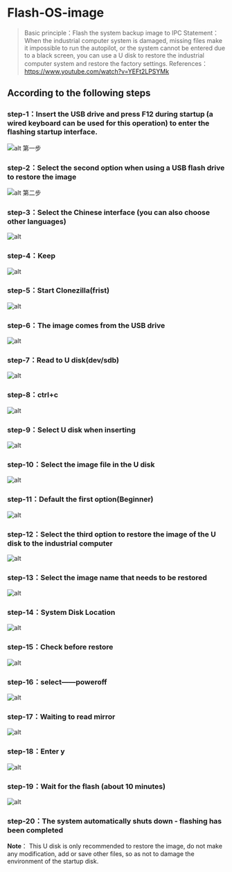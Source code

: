 # Flash-OS-image

> Basic principle：Flash the system backup image to IPC
> Statement：When the industrial computer system is damaged, missing files make it impossible to run the autopilot, or the system cannot be entered due to a black screen, you can use a U disk to restore the industrial computer system and restore the factory settings.
> References：<https://www.youtube.com/watch?v=YEFt2LPSYMk>

## According to the following steps
### step-1：Insert the USB drive and press F12 during startup (a wired keyboard can be used for this operation) to enter the flashing startup interface.
![alt 第一步](images/lQLPJwDCetAopwbNBD3NCGmwBeApK3fykssEPgo_EcB8AQ_2153_1085.png)
### step-2：Select the second option when using a USB flash drive to restore the image
![alt 第二步](images/006.jpg)
### step-3：Select the Chinese interface (you can also choose other languages)
![alt](images/lQLPJwdL8ziBiAbNBG_NCAewb7ZWChcktagEPgo_GcCyAQ_2055_1135.png)
### step-4：Keep
![alt](images/5.png)
### step-5：Start Clonezilla(frist)
![alt](images/8.png)
### step-6：The image comes from the USB drive
![alt](images/6.png) 
### step-7：Read to U disk(dev/sdb)
![alt](images/35.jpg) 
### step-8：ctrl+c
![alt](images/l9.png) 
### step-9：Select U disk when inserting
![alt](images/36.jpg) 
### step-10：Select the image file in the U disk
![alt](images/15.png) 
### step-11：Default the first option(Beginner)
![alt](images/16.png)
### step-12：Select the third option to restore the image of the U disk to the industrial computer
![alt](images/37.jpg) 
### step-13：Select the image name that needs to be restored    
![alt](images/38.jpg)  
### step-14：System Disk Location
![alt](images/23.png) 
### step-15：Check before restore
![alt](images/24.png)
### step-16：select——poweroff
![alt](images/25.png)
### step-17：Waiting to read mirror
![alt](images/26.png)
### step-18：Enter y
![alt](images/20.png)
### step-19：Wait for the flash (about 10 minutes) 
![alt](images/21.png) 
### step-20：The system automatically shuts down - flashing has been completed

**Note**： This U disk is only recommended to restore the image, do not make any modification, add or save other files, so as not to damage the environment of the startup disk.



